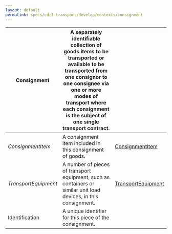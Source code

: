 ```yaml
---
layout: default
permalink: specs/edi3-transport/develop/contexts/consignment
---
```

| **Consignment** | A separately identifiable collection of goods items to be transported or available to be transported from one consignor to one consignee via one or more modes of transport where each consignment is the subject of one single transport contract. | |
| -------- | --------- | -------- |
| *ConsignmentItem* | A consignment item included in this consignment of goods. | [ConsignmentItem](#consignmentitem) |
| *TransportEquipment* | A number of pieces of transport equipment, such as containers or similar unit load devices, in this consignment. | [TransportEquipment](#transportequipment) |
| Identification | A unique identifier for this piece of the consignment. | |
